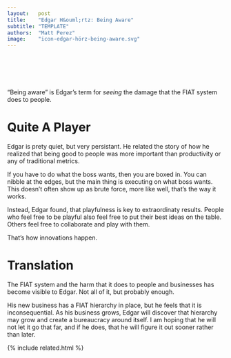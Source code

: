 ```yaml
---
layout:   post
title:    "Edgar H&ouml;rtz: Being Aware"
subtitle: "TEMPLATE"
authors:  "Matt Perez"
image:    "icon-edgar-hörz-being-aware.svg"
---
```


<div style="display:none;">
 <p>&ldquo;Being aware&rdquo; is Edgar&rsquo;s term for <em>seeing</em> the damage that the <span class='_paradigm'>FIAT</span> system does to people.</p>
</div>

<h1>&nbsp;</h1>
 <p>&ldquo;Being aware&rdquo; is Edgar&rsquo;s term for <em>seeing</em> the damage that the <span class='_paradigm'>FIAT</span> system does to people.</p>

<h1>Quite A Player</h1>
 <p>Edgar is prety quiet, but very persistant. He related the story of how he realized that being good to people was more important than productivity or any of traditional metrics.</p>
 <p>If you have to do what the boss wants, then you are boxed in. You can nibble at the edges, but the main thing is executing on what boss wants. This doesn&rsquo;t often show up as brute force, more like <span class="_quotespan">well, that&rsquo;s the way it works.</span></p>
 <p>Instead, Edgar found, that playfulness is key to extraordinaty results. People who feel free to be playful also feel free to put their best ideas on the table. Others feel free to collaborate and play with them.</p>
 <p>That&rsquo;s how innovations happen.</p>

<h1>Translation</h1>
 <p>The <span class='_paradigm'>FIAT</span> system and the harm that it does to people and businesses has become visible to Edgar. Not all of it, but probably enough.</p>
 <p>His new business has a <span class='_paradigm'>FIAT</span> hierarchy in place, but he feels that it is inconsequential. As his business grows, Edgar will discover that hierarchy may grow and create a bureaucracy around itself. I am hoping that he will not let it go that far, and if he does, that he will figure it out sooner rather than later.</p>

{% include related.html %}